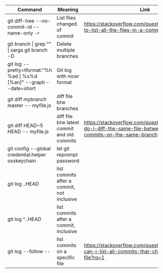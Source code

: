 | Command                                                              | Meaning                                     | Link                                                                                                                     |
| -------------------------------------------------------------------- | ------------------------------------------- | ------------------------------------------------------------------------------------------------------------------------ |
| git diff-tree --no-commit-id --name-only -r <commit hash>            | List files changed of commit                | https://stackoverflow.com/questions/424071/how-to-list-all-the-files-in-a-commit                                         |
| git branch \| grep "<pattern>" \| xargs git branch -D                | Delete multiple branches                    |                                                                                                                          |
| git log --pretty=tformat:"%h %ad \| %s%d [%an]" --graph --date=short | Git log with nicer format                   |                                                                                                                          |
| git diff mybranch master -- myfile.js                                | diff file btw branches                      |                                                                                                                          |
| git diff HEAD~5 HEAD -- myfile.js                                    | diff file btw latest commit and old commits | https://stackoverflow.com/questions/3338126/how-do-i-diff-the-same-file-between-two-different-commits-on-the-same-branch |
| git config --global credential.helper osxkeychain                    | let git reprompt password                   |                                                                                                                          |
| git log <commit hash>..HEAD                                          | list commits after a commit, not inclusive  |                                                                                                                          |
| git log <commit hash>^..HEAD                                         | list commits after a commit, inclusive      |                                                                                                                          |
| git log --follow -- <filename>                                       | list commits on a specific file             | https://stackoverflow.com/questions/3701404/how-can-i-list-all-commits-that-changed-a-specific-file?rq=1                 |
